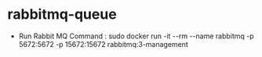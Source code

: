 # rabbitmq-queue


- Run Rabbit MQ Command : sudo docker run -it --rm --name rabbitmq -p 5672:5672 -p 15672:15672 rabbitmq:3-management


